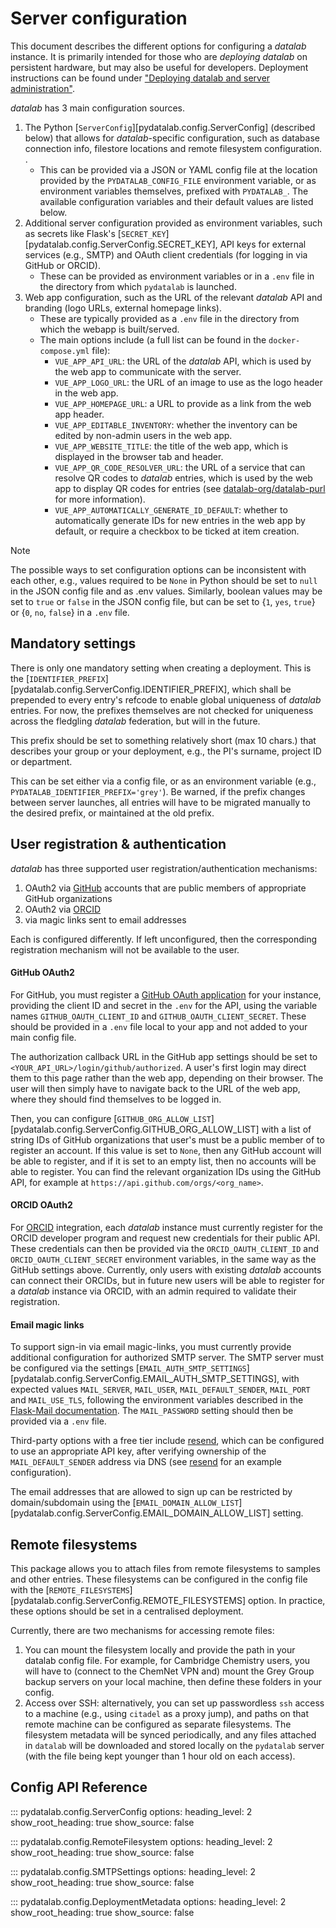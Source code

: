 # Server configuration

This document describes the different options for configuring a *datalab*
instance.
It is primarily intended for those who are *deploying* *datalab* on persistent
hardware, but may also be useful for developers.
Deployment instructions can be found under ["Deploying datalab and server
administration"](deployment.md).

*datalab* has 3 main configuration sources.

1. The Python [`ServerConfig`][pydatalab.config.ServerConfig] (described below) that allows for *datalab*-specific configuration, such as database connection info, filestore locations and remote filesystem configuration.
.
    - This can be provided via a JSON or YAML config file at the location provided by the `PYDATALAB_CONFIG_FILE` environment variable, or as environment variables themselves, prefixed with `PYDATALAB_`. The available configuration variables and their default values are listed below.
2. Additional server configuration provided as environment variables, such as secrets like Flask's [`SECRET_KEY`][pydatalab.config.ServerConfig.SECRET_KEY], API keys for external services (e.g., SMTP) and OAuth client credentials (for logging in via GitHub or ORCID).
    - These can be provided as environment variables or in a `.env` file in the directory from which `pydatalab` is launched.
3. Web app configuration, such as the URL of the relevant *datalab* API and branding (logo URLs, external homepage links).
    - These are typically provided as a `.env` file in the directory from which the webapp is built/served.
    - The main options include (a full list can be found in the `docker-compose.yml` file):
        - `VUE_APP_API_URL`: the URL of the *datalab* API, which is used by the web app to communicate with the server.
        - `VUE_APP_LOGO_URL`: the URL of an image to use as the logo header in the web app.
        - `VUE_APP_HOMEPAGE_URL`: a URL to provide as a link from the web app header.
        - `VUE_APP_EDITABLE_INVENTORY`: whether the inventory can be edited by non-admin users in the web app.
        - `VUE_APP_WEBSITE_TITLE`: the title of the web app, which is displayed in the browser tab and header.
        - `VUE_APP_QR_CODE_RESOLVER_URL`: the URL of a service that can resolve QR codes to *datalab* entries, which is used by the web app to display QR codes for entries (see [datalab-org/datalab-purl](https://github.com/datalab-org/datalab-purl) for more information).
        - `VUE_APP_AUTOMATICALLY_GENERATE_ID_DEFAULT`: whether to automatically generate IDs for new entries in the web app by default, or require a checkbox to be ticked at item creation.

> [!NOTE]
> The possible ways to set configuration options can be inconsistent with each other, e.g., values required to be `None` in Python should be set to `null` in the JSON config file and as .env values. Similarly, boolean values may be set to `true` or `false` in the JSON config file, but can be set to {`1`, `yes`, `true`} or {`0`, `no`, `false`} in a `.env` file.

## Mandatory settings

There is only one mandatory setting when creating a deployment.
This is the [`IDENTIFIER_PREFIX`][pydatalab.config.ServerConfig.IDENTIFIER_PREFIX], which shall be prepended to every entry's refcode to enable global uniqueness of *datalab* entries.
For now, the prefixes themselves are not checked for uniqueness across the fledgling *datalab* federation, but will in the future.

This prefix should be set to something relatively short (max 10 chars.) that describes your group or your deployment, e.g., the PI's surname, project ID or department.

This can be set either via a config file, or as an environment variable (e.g., `PYDATALAB_IDENTIFIER_PREFIX='grey'`).
Be warned, if the prefix changes between server launches, all entries will have to be migrated manually to the desired prefix, or maintained at the old prefix.

## User registration & authentication

*datalab* has three supported user registration/authentication
mechanisms:

1. OAuth2 via [GitHub](https://github.com) accounts that are public members of appropriate GitHub organizations
2. OAuth2 via [ORCID](https://orcid.org)
3. via magic links sent to email addresses

Each is configured differently.
If left unconfigured, then the corresponding registration mechanism will not be available to the user.

#### GitHub OAuth2

For GitHub, you must register a [GitHub OAuth
application](https://docs.github.com/en/apps/oauth-apps/building-oauth-apps/creating-an-oauth-app) for your instance, providing the client ID and secret in the `.env` for the API, using the variable names `GITHUB_OAUTH_CLIENT_ID` and `GITHUB_OAUTH_CLIENT_SECRET`.
These should be provided in a `.env` file local to your app and not added to your main config file.

The authorization callback URL in the GitHub app settings should be set to `<YOUR_API_URL>/login/github/authorized`.
A user's first login may direct them to this page rather than the web app, depending on their browser.
The user will then simply have to navigate back to the URL of the web app, where they should find themselves to be logged in.

Then, you can configure [`GITHUB_ORG_ALLOW_LIST`][pydatalab.config.ServerConfig.GITHUB_ORG_ALLOW_LIST] with a list of string IDs of GitHub organizations that user's must be a public member of to register an account.
If this value is set to `None`, then any GitHub account will be able to register, and if it is set to an empty list, then no accounts will be able to register.
You can find the relevant organization IDs using the GitHub API, for example at `https://api.github.com/orgs/<org_name>`.

#### ORCID OAuth2

For [ORCID](https://orcid.org) integration, each *datalab* instance must currently register for the ORCID developer program and request new credentials for their public API.
These credentials can then be provided via the `ORCID_OAUTH_CLIENT_ID` and `ORCID_OAUTH_CLIENT_SECRET` environment variables, in the same way as the GitHub settings above.
Currently, only users with existing *datalab* accounts can connect their ORCIDs, but in future new users will be able to register for a *datalab* instance via ORCID, with an admin required to validate their registration.

#### Email magic links

To support sign-in via email magic-links, you must currently provide additional configuration for authorized SMTP server.
The SMTP server must be configured via the settings [`EMAIL_AUTH_SMTP_SETTINGS`][pydatalab.config.ServerConfig.EMAIL_AUTH_SMTP_SETTINGS], with expected values `MAIL_SERVER`, `MAIL_USER`, `MAIL_DEFAULT_SENDER`, `MAIL_PORT` and `MAIL_USE_TLS`, following the environment variables described in the [Flask-Mail documentation](https://flask-mail.readthedocs.io/en/latest/#configuring-flask-mail).
The `MAIL_PASSWORD` setting should then be provided via a `.env` file.

Third-party options with a free tier include [resend](https://resend.com/), which can be configured to use an appropriate API key, after verifying ownership of the `MAIL_DEFAULT_SENDER` address via DNS (see [resend](https://resend.com/docs/dashboard/domains/introduction) for an example configuration).

The email addresses that are allowed to sign up can be restricted by domain/subdomain using the [`EMAIL_DOMAIN_ALLOW_LIST`][pydatalab.config.ServerConfig.EMAIL_DOMAIN_ALLOW_LIST] setting.

## Remote filesystems

This package allows you to attach files from remote filesystems to samples and other entries.
These filesystems can be configured in the config file with the [`REMOTE_FILESYSTEMS`][pydatalab.config.ServerConfig.REMOTE_FILESYSTEMS] option.
In practice, these options should be set in a centralised deployment.

Currently, there are two mechanisms for accessing remote files:

1. You can mount the filesystem locally and provide the path in your datalab config file. For example, for Cambridge Chemistry users, you will have to (connect to the ChemNet VPN and) mount the Grey Group backup servers on your local machine, then define these folders in your config.
2. Access over SSH: alternatively, you can set up passwordless `ssh` access to a machine (e.g., using `citadel` as a proxy jump), and paths on that remote machine can be configured as separate filesystems. The filesystem metadata will be synced periodically, and any files attached in `datalab` will be downloaded and stored locally on the `pydatalab` server (with the file being kept younger than 1 hour old on each access).


## Config API Reference

::: pydatalab.config.ServerConfig
    options:
      heading_level: 2
      show_root_heading: true
      show_source: false

::: pydatalab.config.RemoteFilesystem
    options:
      heading_level: 2
      show_root_heading: true
      show_source: false

::: pydatalab.config.SMTPSettings
    options:
      heading_level: 2
      show_root_heading: true
      show_source: false

::: pydatalab.config.DeploymentMetadata
    options:
      heading_level: 2
      show_root_heading: true
      show_source: false
